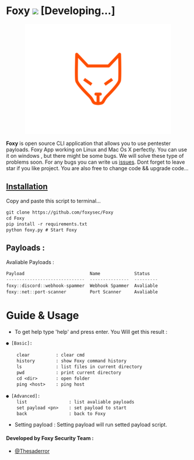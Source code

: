 # Foxy ![](https://visitor-badge.glitch.me/badge?page_id=foxysec.foxy)  [Developing...]

<div> 
  <p align="center">
    <img src="_assets/b_foxy.svg" width="400"> 
  </p>
</div>

**Foxy** is open source CLI application that allows you to use pentester payloads. Foxy App working on Linux and Mac Os X perfectly. You can use it on windows , but there might be some bugs. We will solve these type of problems soon. For any bugs you can write us [issues](https://github.com/foxysec/Foxy/issues). Dont forget to leave star if you like project. You are also free to change code && upgrade code...

## [Installation](https://foxysec.github.io/)

Copy and paste this script to terminal...

```
git clone https://github.com/foxysec/Foxy
cd Foxy
pip install -r requirements.txt
python foxy.py # Start Foxy
```

## Payloads :
Avaliable Payloads :

```cpp
Payload                         Name             Status
------------------------------  ---------------  ---------
foxy::discord::webhook-spammer  Webhook Spammer  Avaliable
foxy::net::port-scanner         Port Scanner     Avaliable
```

# Guide & Usage
* To get help type 'help' and press enter. You Will get this result :
```
● [Basic]: 

    clear          : clear cmd
    history        : show Foxy command history
    ls             : list files in current directory
    pwd            : print current directory
    cd <dir>       : open folder
    ping <host>    : ping host

● [Advanced]:
    list                : list avaliable payloads
    set payload <pn>    : set payload to start 
    back                : back to Foxy
```
* Setting payload : Setting payload will run setted payload script. 


#### **Developed by Foxy Security Team** :
* [@Thesaderror](https://github.com/Thesaderror)
